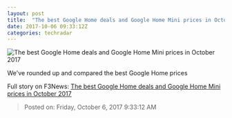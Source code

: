 ```yaml
---
layout: post
title:  "The best Google Home deals and Google Home Mini prices in October 2017"
date: 2017-10-06 09:33:12Z
categories: techradar
---
```


![The best Google Home deals and Google Home Mini prices in October 2017](http://cdn.mos.cms.futurecdn.net/wEDBJYEPz7V2sWAEMNHq9b-1200-80.jpg)

We've rounded up and compared the best Google Home prices


Full story on F3News: [The best Google Home deals and Google Home Mini prices in October 2017](http://www.f3nws.com/n/3yGHN)

> Posted on: Friday, October 6, 2017 9:33:12 AM
